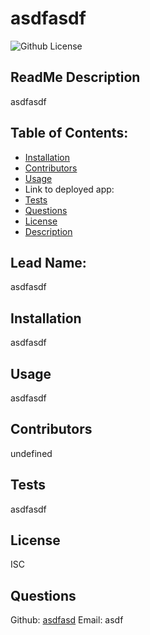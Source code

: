 # asdfasdf
  ![Github License](https://img.shields.io/badge/License-ISC-blue.svg)
  ## ReadMe Description
  asdfasdf
  ## Table of Contents:
  * [Installation](#installation)
  * [Contributors](#contributors)
  * [Usage](#usage)
  * Link to deployed app: 
  * [Tests](#tests)
  * [Questions](#questions)
  * [License](#license)
  * [Description](#description)
  ## Lead Name:
  asdfasdf
  ## Installation
  asdfasdf
  ## Usage
  asdfasdf
  ## Contributors
  undefined
  ## Tests
  asdfasdf
  ## License
  ISC
  ## Questions
  Github: [asdfasd](https://github.com/asdfasd/)
  Email: asdf
